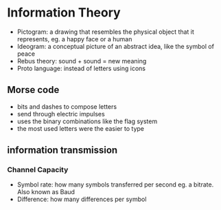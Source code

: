 # Information Theory

- Pictogram: a drawing that resembles the physical object that it represents, eg. a happy face or a human 
- Ideogram: a conceptual picture of an abstract idea, like the symbol of peace
- Rebus theory: sound + sound = new meaning
- Proto language: instead of letters using icons

## Morse code
- bits and dashes to compose letters
- send through electric impulses
- uses the binary combinations like the flag system
- the most used letters were the easier to type

## information transmission

### Channel Capacity

- Symbol rate: how many symbols transferred per second eg. a bitrate. Also known as Baud
- Difference: how many differences per symbol
